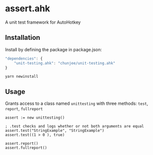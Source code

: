 assert.ahk
===========

A unit test framework for AutoHotkey

## Installation

Install by defining the package in package.json:

```javascript
"dependencies": {
	"unit-testing.ahk": "chunjee/unit-testing.ahk"
}
```

```shell
yarn newinstall
```

## Usage

Grants access to a class named `unittesting` with three methods: `test`, `report`, `fullreport`

```autohotkey
assert := new unittesting()

; .test checks and logs whether or not both arguments are equal
assert.test("StringExample", "StringExample")
assert.test((1 > 0 ), true)

assert.report()
assert.fullreport()
```
